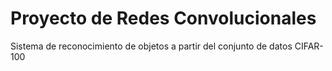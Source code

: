 # Proyecto de Redes Convolucionales

Sistema de reconocimiento de objetos a partir del conjunto de datos CIFAR-100